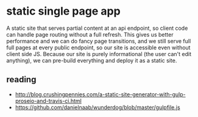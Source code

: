 # static single page app

A static site that serves partial content at an api endpoint, so client code can handle page routing without a full refresh. This gives us better performance and we can do fancy page transitions, and we still serve full full pages at every public endpoint, so our site is accessible even without client side JS. Because our site is purely informational (the user can't edit anything), we can pre-build everything and deploy it as a static site.

## reading
* http://blog.crushingpennies.com/a-static-site-generator-with-gulp-proseio-and-travis-ci.html
* https://github.com/danielnaab/wunderdog/blob/master/gulpfile.js


